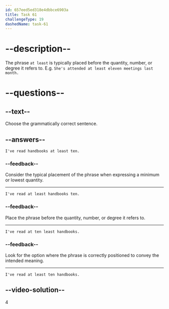 ```yaml
---
id: 657eed5ed318e4dbbce6903a
title: Task 61
challengeType: 19
dashedName: task-61
---
```


# --description--

The phrase `at least` is typically placed before the quantity, number, or degree it refers to. E.g. `She's attended at least eleven meetings last month.`

# --questions--

## --text--

Choose the grammatically correct sentence.

## --answers--

`I've read handbooks at least ten.`

### --feedback--

Consider the typical placement of the phrase when expressing a minimum or lowest quantity.

---

`I've read at least handbooks ten.`

### --feedback--

Place the phrase before the quantity, number, or degree it refers to.

---

`I've read at ten least handbooks.`

### --feedback--

Look for the option where the phrase is correctly positioned to convey the intended meaning.

---

`I've read at least ten handbooks.`

## --video-solution--

4
